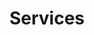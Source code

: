 ---
title: "Services"
layout: "services"
draft: false

# services
servicies:   
  enable: true
  block:
  - subtitle: "Who are we?"
    title: "Import - Export &#128062;"
    description: "Moving overseas is no reason to give up your loyal companion, your pet is more than happy to live anywhere as long as you are there. Whether you’re relocating or on vacation, when traveling with your pet to another country, you must fulfill specific requirements determined by each country which can change frequently. Pets to home will take care of the whole process: import documents, export documents, flight booking, air crate preparation, pick up and delivery, customs clearance, and more."
    image: "images/import-export.png"

  - subtitle: "What we do"
    title: "Veterinary services &#128062;"
    description: "We arrange the preparation of your pet to travel overseas, allowing you to take them almost anywhere in the world. We offer all the necessary veterinary services such as microchips, deworming, blood tests, specialized vaccinations (e.g., Rabies), final export health checks and the correct medical certificates required for travel."
    image: "images/Veterinary-services.png"

  - subtitle: "What we value 1" 
    title: "Pickup and delivery &#128062;"
    description: "We will pick up your pet from your home, hotel, etc., and deliver them to the airline. After the pet has reached its destination, we take them home once the import procedure is completed. Relax!, we know how dogs, cats, and every pet in between can develop a bond with your family, so we treat every pet as if they were our own."
    image: "images/pick-and-deliver.png"
  
  - subtitle: "What we value 2" 
    title: "Pet nanny &#128062;"
    description: "Pets to home can escort your four-legged friend from pick-up to personally deliver her at the door of her new home. Depending on breed and size, they can travel in the airplane cabin, and we’ll provide food, water, and cleaning throughout their journey. Please note that this is limited to cats and dogs that meet the size, age, and destination requirements."
    image: "images/pet-nanny.png"

  - subtitle: "What we value 3" 
    title: "Sale of crates and accessories &#128062;"
    description: "We provide airline-approved crates of all sizes. Consider that your pet's size dictates the crate size: in general, no part of your pet should be taller or longer than his crate when standing outside of it, and it should have enough space for him to stand up, turn around and stretch comfortably. Proper crate size is crucial as the airline charges according to the volume of the travel crate. In addition, we offer travel accessories such as food plates and water bottles."
    image: "images/crate.png"

  - subtitle: "What we value 3" 
    title: "Pets Hotel &#128062;"
    description: "If you need it, Pets to home will take care of your pet before the trip or when arriving in the country, offering a broad and safe lodging service that carefully meets your faithful companion's needs."
    image: "images/friends.png"

---